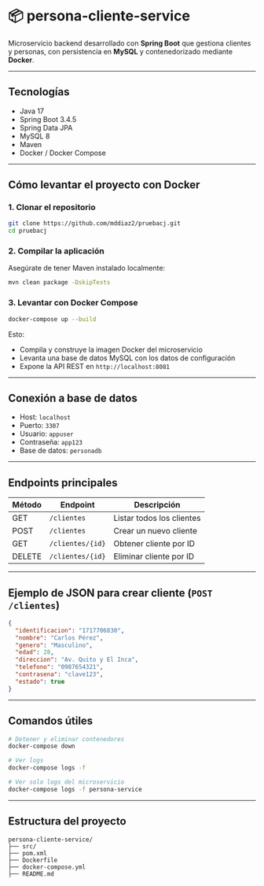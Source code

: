 # 📦 persona-cliente-service

Microservicio backend desarrollado con **Spring Boot** que gestiona clientes y personas, con persistencia en **MySQL** y contenedorizado mediante **Docker**.

---

## Tecnologías

- Java 17
- Spring Boot 3.4.5
- Spring Data JPA
- MySQL 8
- Maven
- Docker / Docker Compose

---

## Cómo levantar el proyecto con Docker

### 1. Clonar el repositorio

```bash
git clone https://github.com/mddiaz2/pruebacj.git
cd pruebacj
```

### 2. Compilar la aplicación

Asegúrate de tener Maven instalado localmente:

```bash
mvn clean package -DskipTests
```

### 3. Levantar con Docker Compose

```bash
docker-compose up --build
```

Esto:
- Compila y construye la imagen Docker del microservicio
- Levanta una base de datos MySQL con los datos de configuración
- Expone la API REST en `http://localhost:8081`

---

## Conexión a base de datos

- Host: `localhost`
- Puerto: `3307`
- Usuario: `appuser`
- Contraseña: `app123`
- Base de datos: `personadb`

---

## Endpoints principales

| Método | Endpoint             | Descripción              |
|--------|----------------------|--------------------------|
| GET    | `/clientes`          | Listar todos los clientes|
| POST   | `/clientes`          | Crear un nuevo cliente   |
| GET    | `/clientes/{id}`     | Obtener cliente por ID   |
| DELETE | `/clientes/{id}`     | Eliminar cliente por ID  |

---

## Ejemplo de JSON para crear cliente (`POST /clientes`)

```json
{
  "identificacion": "1717706830",
  "nombre": "Carlos Pérez",
  "genero": "Masculino",
  "edad": 28,
  "direccion": "Av. Quito y El Inca",
  "telefono": "0987654321",
  "contrasena": "clave123",
  "estado": true
}
```

---

## Comandos útiles

```bash
# Detener y eliminar contenedores
docker-compose down

# Ver logs
docker-compose logs -f

# Ver solo logs del microservicio
docker-compose logs -f persona-service
```

---

## Estructura del proyecto

```
persona-cliente-service/
├── src/
├── pom.xml
├── Dockerfile
├── docker-compose.yml
├── README.md
```
